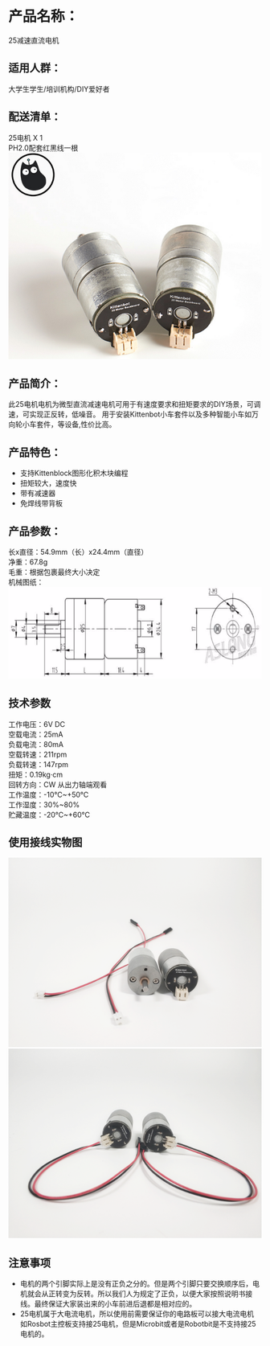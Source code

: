 # 产品名称：   
25减速直流电机   

## 适用人群：   
大学生学生/培训机构/DIY爱好者   

## 配送清单：   
25电机 X 1   
PH2.0配套红黑线一根   
![](./chicun/25电机.png)   

## 产品简介：   
此25电机电机为微型直流减速电机可用于有速度要求和扭矩要求的DIY场景，可调速，可实现正反转，低噪音。
用于安装Kittenbot小车套件以及多种智能小车如万向轮小车套件，等设备,性价比高。   

## 产品特色：   

- 支持Kittenblock图形化积木块编程   
- 扭矩较大，速度快    
- 带有减速器    
- 免焊线带背板   

## 产品参数：
长x直径：54.9mm（长）x24.4mm（直径）   
净重：67.8g   
毛重：根据包裹最终大小决定   
机械图纸：   
![](./chicun/1.png)

## 技术参数   
工作电压：6V DC   
空载电流：25mA   
负载电流：80mA   
空载转速：211rpm   
负载转速：147rpm   
扭矩：0.19kg·cm   
回转方向：CW 从出力轴端观看   
工作温度：-10℃~+50℃   
工作湿度：30%~80%   
贮藏温度：-20℃~+60℃   
   
## 使用接线实物图   
![](./chicun/25电机使用1.png)   
![](./chicun/25电机使用2.png)   

## 注意事项   
- 电机的两个引脚实际上是没有正负之分的。但是两个引脚只要交换顺序后，电机就会从正转变为反转。所以我们人为规定了正负，以便大家按照说明书接线。最终保证大家装出来的小车前进后退都是相对应的。   
- 25电机属于大电流电机，所以使用前需要保证你的电路板可以接大电流电机   
如Rosbot主控板支持接25电机，但是Microbit或者是Robotbit是不支持接25电机的。   
